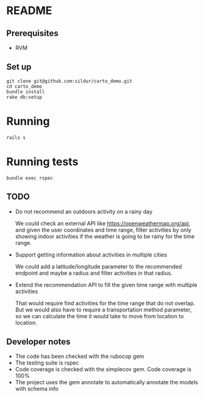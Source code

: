 # README

## Prerequisites

* RVM

## Set up
```shell script
git clone git@github.com:sildur/carto_demo.git
cd carto_demo
bundle install
rake db:setup
```

# Running
```shell script
rails s
```

# Running tests
```shell script
bundle exec rspec
```
## TODO
* Do not recommend an outdoors activity on a rainy day

  We could check an external API like https://openweathermap.org/api, and
  given the user coordinates and time range, filter activities by only 
  showing indoor activities if the weather is going to be rainy for
  the time range.
* Support getting information about activities in multiple cities
  
  We could add a latitude/longitude parameter to the recommended endpoint
  and maybe a radius and filter activities in that radius.
* Extend the recommendation API to fill the given time range with multiple activities

   That would require find activities for the time range that do not overlap. But 
   we would also have to require a transportation method parameter, so we
   can calculate the time it would take to move from location to location.

## Developer notes
* The code has been checked with the rubocop gem
* The testing suite is rspec
* Code coverage is checked with the simplecov gem. Code coverage is 100%
* The project uses the gem annotate to automatically annotate the models with 
schema info